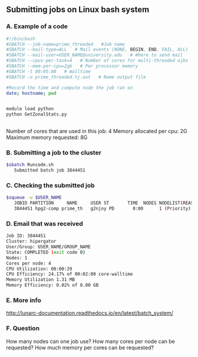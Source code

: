 ## Submitting jobs on Linux bash system 

### A. Example of a code
```sh
#!/bin/bash
#SBATCH --job-name=prime_threaded   #Job name   
#SBATCH --mail-type=ALL   # Mail events (NONE, BEGIN, END, FAIL, ALL)
#SBATCH --mail-user=USER_NAME@university.edu   # Where to send mail       
#SBATCH --cpus-per-task=4   # Number of cores for multi-threaded ojbs
#SBATCH --mem-per-cpu=2gb   # Per processor memory
#SBATCH -t 00:05:00   # Walltime
#SBATCH -o prime_threaded.%j.out   # Name output file 

#Record the time and compute node the job ran on
date; hostname; pwd


module load python
python GetZonalStats.py
                         
```

Number of cores that are used in this job: 4 
Memory allocated per cpu: 2G
Maximum memory requested: 8G 

### B. Submitting a job to the cluster 

```bash 
$sbatch Runcode.sh 
   Submitted batch job 3844451
```

### C. Checking the submitted job 
```bash
$squeue -u $USER_NAME
   JOBID PARTITION     NAME     USER ST       TIME  NODES NODELIST(REASON)
   3844451 hpg2-comp prime_th   g2njoy PD       0:00      1 (Priority)
```

### D. Email that was received 
```bash
Job ID: 3844451
Cluster: hipergator
User/Group: USER_NAME/GROUP_NAME
State: COMPLETED (exit code 0)
Nodes: 1
Cores per node: 4
CPU Utilization: 00:00:29
CPU Efficiency: 24.17% of 00:02:00 core-walltime
Memory Utilization 1.31 MB
Memory Efficiency: 0.02% of 8.00 GB

```
### E. More info 

http://lunarc-documentation.readthedocs.io/en/latest/batch_system/

### F. Question

How many nodes can one job use?
How many cores per node can be requested?
How much memory per cores can be requested?

